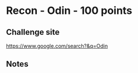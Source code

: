 # Recon - Odin - 100 points  

## Challenge site  

https://www.google.com/search?&q=Odin  

## Notes  



